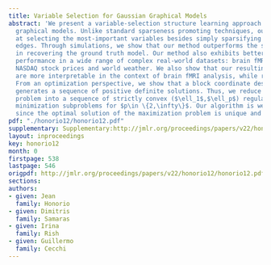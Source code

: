 ```yaml
---
title: Variable Selection for Gaussian Graphical Models
abstract: 'We present a variable-selection structure learning approach for Gaussian
  graphical models. Unlike standard sparseness promoting techniques, our method aims
  at selecting the most-important variables besides simply sparsifying the set of
  edges. Through simulations, we show that our method outperforms the state-of-the-art
  in recovering the ground truth model. Our method also exhibits better generalization
  performance in a wide range of complex real-world datasets: brain fMRI, gene expression,
  NASDAQ stock prices and world weather. We also show that our resulting networks
  are more interpretable in the context of brain fMRI analysis, while retaining discriminability.
  From an optimization perspective, we show that a block coordinate descent method
  generates a sequence of positive definite solutions. Thus, we reduce the original
  problem into a sequence of strictly convex ($\ell_1$,$\ell_p$) regularized quadratic
  minimization subproblems for $p\in \{2,\infty\}$. Our algorithm is well founded
  since the optimal solution of the maximization problem is unique and bounded.'
pdf: "./honorio12/honorio12.pdf"
supplementary: Supplementary:http://jmlr.org/proceedings/papers/v22/honorio12/honorio12Supple.pdf
layout: inproceedings
key: honorio12
month: 0
firstpage: 538
lastpage: 546
origpdf: http://jmlr.org/proceedings/papers/v22/honorio12/honorio12.pdf
sections: 
authors:
- given: Jean
  family: Honorio
- given: Dimitris
  family: Samaras
- given: Irina
  family: Rish
- given: Guillermo
  family: Cecchi
---
```

